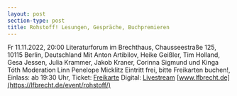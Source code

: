 ```yaml
---
layout: post
section-type: post
title: Rohstoff! Lesungen, Gespräche, Buchpremieren
---
```

Fr 11.11.2022, 20:00
Literaturforum im Brechthaus, Chausseestraße 125, 10115 Berlin, Deutschland
Mit Anton Artibilov, Heike Geißler, Tim Holland, Gesa Jessen, Julia Krammer, Jakob Kraner, Corinna Sigmund und Kinga Tóth
Moderation Linn Penelope Micklitz
Eintritt frei, bitte Freikarten buchen!, Einlass: ab 19:30 Uhr, Ticket: [Freikarte](https://tickets.lfbrecht.de/produkte/2443-tickets-rohstoff-literaturforum-im-brecht-haus-berlin-am-11-11-2022)
Digital: [Livestream](https://www.youtube.com/watch?v=VWpwsHlKtuo)
[www.lfbrecht.de](https://lfbrecht.de/event/rohstoff/)
